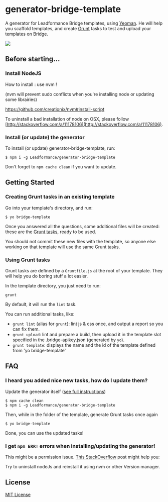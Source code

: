 # generator-bridge-template

A generator for Leadformance Bridge templates, using [Yeoman](http://yeoman.io).
He will help you scaffold templates, and create [Grunt](http://gruntjs.com) tasks to test and upload your templates on Bridge.

![](http://i.imgur.com/CYiHTVE.png)

## Before starting...

### Install NodeJS

How to install : use nvm !

(nvm will prevent sudo conflicts when you're installing node or updating some librairies)

https://github.com/creationix/nvm#install-script

To uninstall a bad installation of node on OSX, please follow [http://stackoverflow.com/a/11178106](http://stackoverflow.com/a/11178106).

### Install (or update) the generator

To install (or update) generator-bridge-template, run:

```
$ npm i -g Leadformance/generator-bridge-template
```

Don't forget to `npm cache clean` if you want to update.

## Getting Started

### Creating Grunt tasks in an existing template

Go into your template's directory, and run:

```
$ yo bridge-template
```

Once you answered all the questions, some additional files will be created: these are the [Grunt tasks](#using-grunt-tasks), ready to be used.

You should not commit these new files with the template, so anyone else working on that template will use the same Grunt tasks.

### Using Grunt tasks

Grunt tasks are defined by a `Gruntfile.js` at the root of your template.
They will help you do boring stuff a lot easier.

In the template directory, you just need to run:

```
grunt
```

By default, it will run the `lint` task.

You can run additional tasks, like:

- `grunt lint` (alias for `grunt`): lint js & css once, and output a report so you can fix them.
- `grunt upload`: lint and prepare a build, then upload it in the template slot specified in the .bridge-apikey.json (generated by `yo`).
- `grunt template`: displays the name and the id of the template defined from 'yo bridge-template'

## FAQ

### I heard you added nice new tasks, how do I update them?

Update the generator itself ([see full instructions](#install-or-update-the-generator))

```
$ npm cache clean
$ npm i -g Leadformance/generator-bridge-template
```

Then, while in the folder of the template, generate Grunt tasks once again

```
$ yo bridge-template
```

Done, you can use the updated tasks!

### I get `npm ERR!` errors when installing/updating the generator!

This might be a permission issue.
[This StackOverflow](http://stackoverflow.com/a/16151707) post might help you:

Try to uninstall nodeJs and reinstall it using nvm or other Version manager.

## License

[MIT License](http://en.wikipedia.org/wiki/MIT_License)
